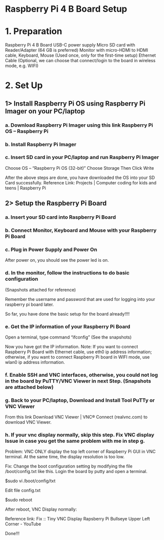 # Raspberry Pi 4 B Board Setup
# 1.	Preparation
Raspberry Pi 4 B Board
USB-C power supply
Micro SD card with Reader/Adapter (64 GB is preferred)
Monitor with micro-HDMI to HDMI cable, Keyboard, Mouse (Used once, only for the first-time setup)
Ethernet Cable (Optional, we can choose that connect/login to the board in wireless mode, e.g. WIFI)

 
# 2.	Set Up
## 1>	Install Raspberry Pi OS using Raspberry Pi Imager on your PC/laptop
### a.	Download Raspberry Pi Imager using this link Raspberry Pi OS – Raspberry Pi
### b.	Install Raspberry Pi Imager
### c.	Insert SD card in your PC/laptop and run Raspberry Pi Imager
Choose OS – “Raspberry Pi OS (32-bit)”
Choose Storage
Then Click Write
               
After the above steps are done, you have downloaded the OS into your SD Card successfully.
Reference Link: Projects | Computer coding for kids and teens | Raspberry Pi
## 2>	Setup the Raspberry Pi Board
### a.	Insert your SD card into Raspberry Pi Board
### b.	Connect Monitor, Keyboard and Mouse with your Raspberry Pi Board
### c.	Plug in Power Supply and Power On
After power on, you should see the power led is on.
 

### d.	In the monitor, follow the instructions to do basic configuration 
(Snapshots attached for reference) 
 
Remember the username and password that are used for logging into your raspberry pi board later.

So far, you have done the basic setup for the board already!!!!


### e.	Get the IP information of your Raspberry Pi Board 
Open a terminal, type command “ifconfig” (See the snapshots)
  
Now you have got the IP information.
Note: If you want to connect Raspberry Pi Board with Ethernet cable, use eth0 ip address information; otherwise, if you want to connect Raspberry Pi board in WIFI mode, use wlan0 ip address information.




### f.	Enable SSH and VNC interfaces, otherwise, you could not log in the board by PuTTY/VNC Viewer in next Step. (Snapshots are attached below)
 
 
 



### g.	Back to your PC/laptop, Download and Install Tool PuTTy or VNC Viewer
From this link Download VNC Viewer | VNC® Connect (realvnc.com) to download VNC Viewer.




### h.	If your vnc display normally, skip this step. Fix VNC display Issue in case you get the same problem with me in step g.

Problem: VNC ONLY display the top left corner of Raspberry Pi GUI in VNC terminal. At the same time, the display resolution is too low.
 


Fix: Change the boot configuration setting by modifying the file /boot/config.txt like this.
Login the board by putty and open a terminal.

$sudo vi /boot/config/txt
 

Edit file config.txt
  

$sudo reboot
 

After reboot, VNC Display normally:

 

Reference link: Fix :: Tiny VNC Display Rapsberry Pi Bullseye Upper Left Corner - YouTube



Done!!! 
